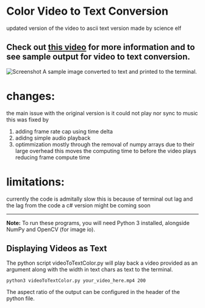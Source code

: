 # Color Video to Text Conversion

updated version of the video to ascii text version made by science elf 

 ## Check out [this video](https://www.youtube.com/watch?v=uGoR3ZYZqjc) for more information and to see sample output for video to text conversion.

![Screenshot](screenshot.png)
A sample image converted to text and printed to the terminal.

# changes:
the main issue with the original version is it could not play nor sync to music this was fixed by 
1. adding frame rate cap using time delta 
2. adidng simple audio playback
3. optimmization mostly through the removal of numpy arrays due to their large overhead this moves the computing time to before the video plays reducing frame compute time
# limitations:
currently the code is admitally slow this is because of terminal out lag and the lag from the code a c# version might be coming soon






---

**Note:** To run these programs, you will need Python 3 installed, alongside NumPy and OpenCV (for image io).


## Displaying Videos as Text
The python script videoToTextColor.py will play back a video provided as an argument along with the width in text chars as text to the terminal.

`python3 videoToTextColor.py your_video_here.mp4 200`

The aspect ratio of the output can be configured in the header of the python file.
